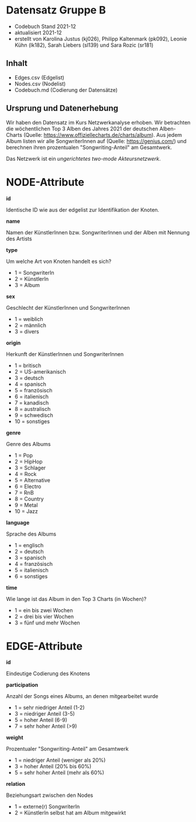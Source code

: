 # Datensatz Gruppe B #
- Codebuch Stand 2021-12
- aktualisiert 2021-12
- erstellt von Karolina Justus (kj026), Philipp Kaltenmark (pk092), Leonie Kühn (lk182), Sarah Liebers (sl139) und Sara Rozic (sr181)

## Inhalt
- Edges.csv (Edgelist)
- Nodes.csv (Nodelist)
- Codebuch.md (Codierung der Datensätze)

## Ursprung und Datenerhebung
Wir haben den Datensatz im Kurs Netzwerkanalyse erhoben. Wir betrachten die wöchentlichen Top 3 Alben des Jahres 2021 der deutschen Alben-Charts (Quelle: https://www.offiziellecharts.de/charts/album). Aus jedem Album listen wir alle SongwriterInnen auf (Quelle: https://genius.com/) und berechnen ihren prozentualen "Songwriting-Anteil" am Gesamtwerk.

Das Netzwerk ist ein *ungerichtetes two-mode Akteursnetzwerk*. 

# NODE-Attribute  
  
**id**  

Identische ID wie aus der edgelist zur Identifikation der Knoten. 

**name**

Namen der KünstlerInnen bzw. SongwriterInnen und der Alben mit Nennung des Artists
  
**type**    

Um welche Art von Knoten handelt es sich?  
- 1 = SongwriterIn
- 2 = KünstlerIn 
- 3 = Album

**sex**    

Geschlecht der KünstlerInnen und SongwriterInnen  
- 1 = weiblich  
- 2 = männlich 
- 3 = divers

**origin**

Herkunft der KünstlerInnen und SongwriterInnen
-	1 = britisch
-	2 = US-amerikanisch
-	3 = deutsch
-	4 = spanisch
-	5 = französisch
-	6 = italienisch
-	7 = kanadisch
-	8 = australisch
- 9 = schwedisch
-	10 = sonstiges
  
**genre**    

Genre des Albums
- 1 = Pop
- 2 = HipHop 
- 3 = Schlager  
- 4 = Rock
- 5 = Alternative
- 6 = Electro
- 7 = RnB
- 8 = Country
- 9 = Metal
- 10 = Jazz

**language**  

Sprache des Albums
- 1 = englisch   
- 2 = deutsch 
- 3 = spanisch  
- 4 = französisch
- 5 = italienisch
- 6 = sonstiges

**time**

Wie lange ist das Album in den Top 3 Charts (in Wochen)?
- 1 = ein bis zwei Wochen
- 2 = drei bis vier Wochen
- 3 = fünf und mehr Wochen



# EDGE-Attribute

**id**  

Eindeutige Codierung des Knotens

**participation** 

Anzahl der Songs eines Albums, an denen mitgearbeitet wurde
- 1 = sehr niedriger Anteil (1-2)
- 3 = niedriger Anteil (3-5)
- 5 = hoher Anteil (6-9)
- 7 = sehr hoher Anteil (>9)

**weight**

Prozentualer "Songwriting-Anteil" am Gesamtwerk  
- 1 = niedriger Anteil (weniger als 20%)
- 3 = hoher Anteil (20% bis 60%)
- 5 = sehr hoher Anteil (mehr als 60%)

**relation**

Beziehungsart zwischen den Nodes  
- 1 = externe(r) SongwriterIn
- 2 = KünstlerIn selbst hat am Album mitgewirkt
